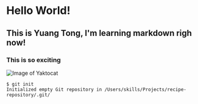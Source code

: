 # Hello World! 
## This is Yuang Tong, I'm learning markdown righ now!
### This is so exciting
![Image of Yaktocat](https://octodex.github.com/images/yaktocat.png)
```
$ git init
Initialized empty Git repository in /Users/skills/Projects/recipe-repository/.git/
```
